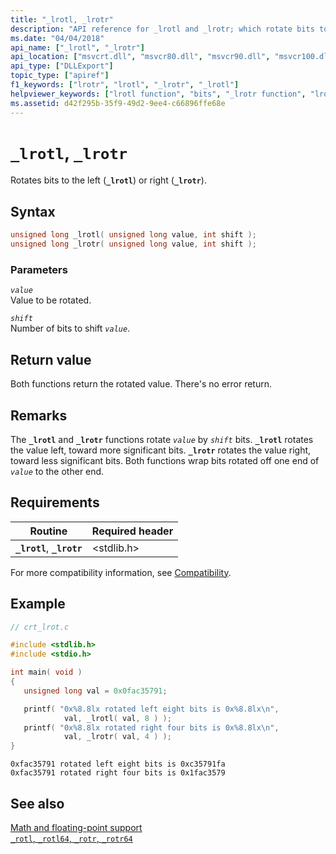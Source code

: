```yaml
---
title: "_lrotl, _lrotr"
description: "API reference for _lrotl and _lrotr; which rotate bits to the left (_lrotl) or right (_lrotr). "
ms.date: "04/04/2018"
api_name: ["_lrotl", "_lrotr"]
api_location: ["msvcrt.dll", "msvcr80.dll", "msvcr90.dll", "msvcr100.dll", "msvcr100_clr0400.dll", "msvcr110.dll", "msvcr110_clr0400.dll", "msvcr120.dll", "msvcr120_clr0400.dll", "ucrtbase.dll", "api-ms-win-crt-utility-l1-1-0.dll"]
api_type: ["DLLExport"]
topic_type: ["apiref"]
f1_keywords: ["lrotr", "lrotl", "_lrotr", "_lrotl"]
helpviewer_keywords: ["lrotl function", "bits", "_lrotr function", "lrotr function", "rotating bits", "_lrotl function", "bits, rotating"]
ms.assetid: d42f295b-35f9-49d2-9ee4-c66896ffe68e
---
```

# `_lrotl`, `_lrotr`

Rotates bits to the left (**`_lrotl`**) or right (**`_lrotr`**).

## Syntax

```C
unsigned long _lrotl( unsigned long value, int shift );
unsigned long _lrotr( unsigned long value, int shift );
```

### Parameters

*`value`*\
Value to be rotated.

*`shift`*\
Number of bits to shift *`value`*.

## Return value

Both functions return the rotated value. There's no error return.

## Remarks

The **`_lrotl`** and **`_lrotr`** functions rotate *`value`* by *`shift`* bits. **`_lrotl`** rotates the value left, toward more significant bits. **`_lrotr`** rotates the value right, toward less significant bits. Both functions wrap bits rotated off one end of *`value`* to the other end.

## Requirements

| Routine | Required header |
|---|---|
| **`_lrotl`**, **`_lrotr`** | \<stdlib.h> |

For more compatibility information, see [Compatibility](../compatibility.md).

## Example

```C
// crt_lrot.c

#include <stdlib.h>
#include <stdio.h>

int main( void )
{
   unsigned long val = 0x0fac35791;

   printf( "0x%8.8lx rotated left eight bits is 0x%8.8lx\n",
            val, _lrotl( val, 8 ) );
   printf( "0x%8.8lx rotated right four bits is 0x%8.8lx\n",
            val, _lrotr( val, 4 ) );
}
```

```Output
0xfac35791 rotated left eight bits is 0xc35791fa
0xfac35791 rotated right four bits is 0x1fac3579
```

## See also

[Math and floating-point support](../floating-point-support.md)\
[`_rotl`, `_rotl64`, `_rotr`, `_rotr64`](rotl-rotl64-rotr-rotr64.md)
